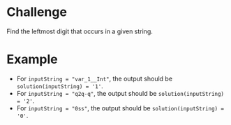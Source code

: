 # Challenge
Find the leftmost digit that occurs in a given string.

# Example
- For `inputString = "var_1__Int"`, the output should be `solution(inputString) = '1'`.
- For `inputString = "q2q-q"`, the output should be `solution(inputString) = '2'`.
- For `inputString = "0ss"`, the output should be `solution(inputString) = '0'`.

